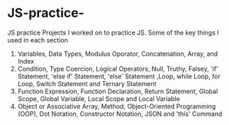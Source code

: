 # JS-practice-
JS practice 
Projects I worked on to practice JS. 
Some of the key things I used in each section
1) Variables, Data Types, Modulus Oporator, Concatenation, Array, and Index
2) Condition, Type Coercion, Logical Operators, Null, Truthy, Falsey, 'if' Statement, 'else if' Statement, 'else' Statement ,Loop, while Loop, for Loop,
Switch Statement and Ternary Statement
3) Function Expression, Function Declaration, Return Statement, Global Scope, Global Variable, Local Scope and Local Variable
4) Object or Associative Array, Method, Object-Oriented Programming (OOP), Dot Notation, Constructor Notation, JSON and 'this' Command 
